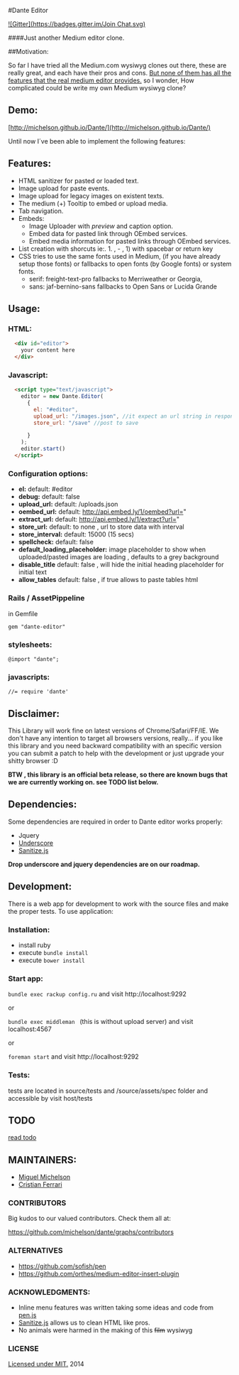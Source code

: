 #Dante Editor

[![Gitter](https://badges.gitter.im/Join Chat.svg)](https://gitter.im/michelson/Dante?utm_source=badge&utm_medium=badge&utm_campaign=pr-badge&utm_content=badge)

####Just another Medium editor clone.

##Motivation:

So far I have tried all the Medium.com wysiwyg clones out there, these are really great, and each have their pros and cons. [But none of them has all the features that the real medium editor provides.](http://howtox.com/medium-editor-clones-in-js/)
so I wonder, How complicated could be write my own Medium wysiwyg clone?

## Demo:

[http://michelson.github.io/Dante/](http://michelson.github.io/Dante/)

Until now I´ve been able to implement the following features:

## Features:

+ HTML sanitizer for pasted or loaded text.
+ Image upload for paste events.
+ Image upload for legacy images on existent texts.
+ The medium (+) Tooltip to embed or upload media.
+ Tab navigation.
+ Embeds:
  + Image Uploader with *preview* and caption option.
  + Embed data for pasted link through OEmbed services.
  + Embed media information for pasted links through OEmbed services.
+ List creation with shorcuts ie:. 1. , - , 1) with spacebar or return key
+ CSS tries to use the same fonts used in Medium, (if you have already setup those fonts) or fallbacks to open fonts (by Google fonts) or system fonts.
  + serif: freight-text-pro fallbacks to Merriweather or Georgia,
  + sans:  jaf-bernino-sans fallbacks to Open Sans or Lucida Grande


## Usage:

### HTML:

```html
  <div id="editor">
    your content here
  </div>
```

### Javascript:

```html
  <script type="text/javascript">
    editor = new Dante.Editor(
      {
        el: "#editor",
        upload_url: "/images.json", //it expect an url string in response like /your/server/image.jpg or http://app.com/images/image.jpg
        store_url: "/save" //post to save

      }
    );
    editor.start()
  </script>
```

### Configuration options:

+ **el:**          default: #editor
+ **debug:**   default: false
+ **upload_url:**  default: /uploads.json
+ **oembed_url:**  default: http://api.embed.ly/1/oembed?url="
+ **extract_url:** default: http://api.embed.ly/1/extract?url="
+ **store_url:**   default: to none , url to store data with interval
+ **store_interval:** default: 15000 (15 secs)
+ **spellcheck:**  default: false
+ **default_loading_placeholder:** image placeholder to show when uploaded/pasted images are loading , defaults to a grey background
+ **disable_title** default: false , will hide the initial heading placeholder for initial text
+ **allow_tables** default: false , if true allows to paste tables html

### Rails / AssetPippeline

in Gemfile

```gem "dante-editor"```

### stylesheets:

```@import "dante";```

### javascripts:

```//= require 'dante'```

## Disclaimer:

This Library will work fine on latest versions of Chrome/Safari/FF/IE.
We don't have any intention to target all browsers versions, really... if you like this library and you need backward compatibility with an specific version you can submit a patch to help with the development or just upgrade your shitty browser :D

**BTW , this library is an official beta release, so there are known bugs that we are currently working on.
see TODO list below.**

## Dependencies:

Some dependencies are required in order to Dante editor works properly:

+ Jquery
+ [Underscore](https://github.com/documentcloud/underscore)
+ [Sanitize.js](https://github.com/gbirke/sanitize.js)


**Drop underscore and jquery dependencies are on our roadmap.**


## Development:

There is a web app for development to work with the source files and make the proper tests. To use application:

### Installation:

+ install ruby
+ execute `bundle install`
+ execute `bower install`

### Start app:

`bundle exec rackup config.ru` and visit http://localhost:9292

or

`bundle exec middleman ` (this is without upload server)
and visit localhost:4567

or

`foreman start` and visit http://localhost:9292

### Tests:

tests are located in source/tests and /source/assets/spec folder and accessible by visit host/tests

## TODO

  [read todo](./TODO.md)

## MAINTAINERS:

+ [Miguel Michelson](http://github.com/michelson)
+ [Cristian Ferrari](http://github.com/cristianferrarig)

### CONTRIBUTORS

Big kudos to our valued contributors. Check them all at:

https://github.com/michelson/dante/graphs/contributors

### ALTERNATIVES

+ https://github.com/sofish/pen
+ https://github.com/orthes/medium-editor-insert-plugin

### ACKNOWLEDGMENTS:

+ Inline menu features was written taking some ideas and code from [pen.js](https://github.com/sofish/pen)
+ [Sanitize.js](https://github.com/gbirke/sanitize.js) allows us to clean HTML like pros.
+ No animals were harmed in the making of this ~~film~~ wysiwyg

### LICENSE

[Licensed under MIT.](./license.md) 2014
